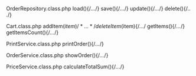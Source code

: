 OrderRepository.class.php
  load(){/*...*/}
  save(){/*...*/}
  update(){/*...*/}
  delete(){/*.. .*/}

Cart.class.php
  addItem($item){/*...*/} 
  deleteItem($item){/*...*/
  getItems(){/*...*/}
  getItemsCount(){/*...*/}

PrintService.class.php
  printOrder(){/*...*/}

OrderService.class.php
  showOrder(){/*...*/}

PriceService.class.php
  calculateTotalSum(){/*...*/}
